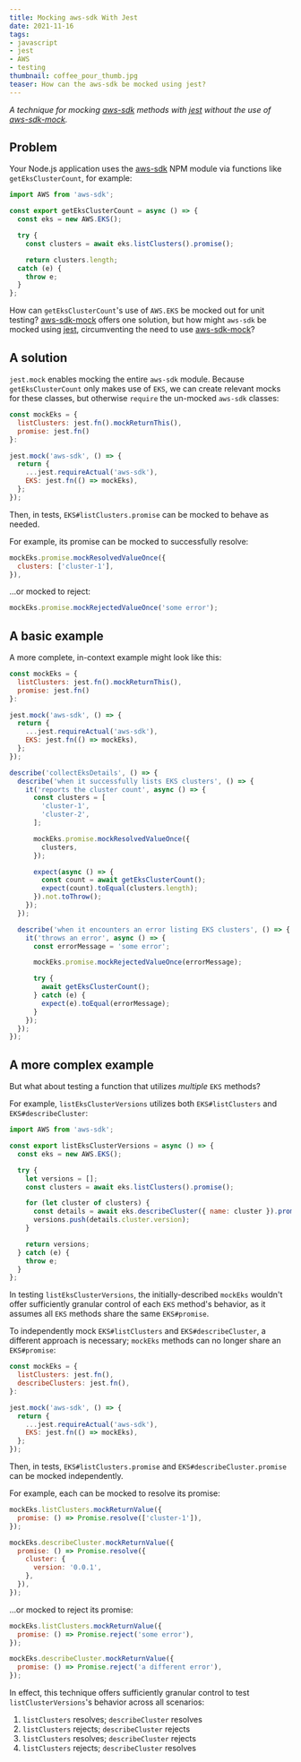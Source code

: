 ```yaml
---
title: Mocking aws-sdk With Jest
date: 2021-11-16
tags:
- javascript
- jest
- AWS
- testing
thumbnail: coffee_pour_thumb.jpg
teaser: How can the aws-sdk be mocked using jest?
---
```


_A technique for mocking [aws-sdk](https://aws.amazon.com/sdk-for-javascript/) methods with [jest](https://jestjs.io/) without the use of [aws-sdk-mock](https://www.npmjs.com/package/aws-sdk-mock)._

## Problem

Your Node.js application uses the [aws-sdk](https://aws.amazon.com/sdk-for-javascript/) NPM module via functions like `getEksClusterCount`, for example:

```javascript
import AWS from 'aws-sdk';

const export getEksClusterCount = async () => {
  const eks = new AWS.EKS();

  try {
    const clusters = await eks.listClusters().promise();

    return clusters.length;
  catch (e) {
    throw e;
  }
};
```

How can `getEksClusterCount`'s use of `AWS.EKS` be mocked out for unit testing? [aws-sdk-mock](https://www.npmjs.com/package/aws-sdk-mock) offers one solution, but how might `aws-sdk` be mocked using [jest](https://jestjs.io/), circumventing the need to use [aws-sdk-mock](https://www.npmjs.com/package/aws-sdk-mock)?

## A solution

`jest.mock` enables mocking the entire `aws-sdk` module. Because `getEksClusterCount` only makes use of `EKS`, we can create relevant mocks for these classes, but otherwise `require` the un-mocked `aws-sdk` classes:

```javascript
const mockEks = {
  listClusters: jest.fn().mockReturnThis(),
  promise: jest.fn()
}:

jest.mock('aws-sdk', () => {
  return {
    ...jest.requireActual('aws-sdk'),
    EKS: jest.fn(() => mockEks),
  };
});
```

Then, in tests, `EKS#listClusters.promise` can be mocked to behave as needed.

For example, its promise can be mocked to successfully resolve:

```javascript
mockEks.promise.mockResolvedValueOnce({
  clusters: ['cluster-1'],
}),
```

...or mocked to reject:

```javascript
mockEks.promise.mockRejectedValueOnce('some error');
```

## A basic example

A more complete, in-context example might look like this:

```javascript
const mockEks = {
  listClusters: jest.fn().mockReturnThis(),
  promise: jest.fn()
}:

jest.mock('aws-sdk', () => {
  return {
    ...jest.requireActual('aws-sdk'),
    EKS: jest.fn(() => mockEks),
  };
});

describe('collectEksDetails', () => {
  describe('when it successfully lists EKS clusters', () => {
    it('reports the cluster count', async () => {
      const clusters = [
        'cluster-1',
        'cluster-2',
      ];

      mockEks.promise.mockResolvedValueOnce({
        clusters,
      });

      expect(async () => {
        const count = await getEksClusterCount();
        expect(count).toEqual(clusters.length);
      }).not.toThrow();
    });
  });

  describe('when it encounters an error listing EKS clusters', () => {
    it('throws an error', async () => {
      const errorMessage = 'some error';

      mockEks.promise.mockRejectedValueOnce(errorMessage);

      try {
        await getEksClusterCount();
      } catch (e) {
        expect(e).toEqual(errorMessage);
      }
    });
  });
});
```

## A more complex example

But what about testing a function that utilizes _multiple_ `EKS` methods?

For example, `listEksClusterVersions` utilizes both `EKS#listClusters` and `EKS#describeCluster`:

```javascript
import AWS from 'aws-sdk';

const export listEksClusterVersions = async () => {
  const eks = new AWS.EKS();

  try {
    let versions = [];
    const clusters = await eks.listClusters().promise();

    for (let cluster of clusters) {
      const details = await eks.describeCluster({ name: cluster }).promise();
      versions.push(details.cluster.version);
    }

    return versions;
  } catch (e) {
    throw e;
  }
};
```

In testing `listEksClusterVersions`, the initially-described `mockEks` wouldn't offer sufficiently granular control of each `EKS` method's behavior, as it assumes all `EKS` methods share the same `EKS#promise`.

To independently mock `EKS#listClusters` and `EKS#describeCluster`, a different approach is necessary; `mockEks` methods can no longer share an `EKS#promise`:

```javascript
const mockEks = {
  listClusters: jest.fn(),
  describeClusters: jest.fn(),
}:

jest.mock('aws-sdk', () => {
  return {
    ...jest.requireActual('aws-sdk'),
    EKS: jest.fn(() => mockEks),
  };
});
```

Then, in tests, `EKS#listClusters.promise` and `EKS#describeCluster.promise` can be mocked independently.

For example, each can be mocked to resolve its promise:

```javascript
mockEks.listClusters.mockReturnValue({
  promise: () => Promise.resolve(['cluster-1']),
});

mockEks.describeCluster.mockReturnValue({
  promise: () => Promise.resolve({
    cluster: {
      version: '0.0.1',
    },
  }),
});
```

...or mocked to reject its promise:

```javascript
mockEks.listClusters.mockReturnValue({
  promise: () => Promise.reject('some error'),
});

mockEks.describeCluster.mockReturnValue({
  promise: () => Promise.reject('a different error'),
});
```

In effect, this technique offers sufficiently granular control to test `listClusterVersions`'s behavior across all scenarios:

1. `listClusters` resolves; `describeCluster` resolves
1. `listClusters` rejects; `describeCluster` rejects
1. `listClusters` resolves; `describeCluster` rejects
1. `listClusters` rejects; `describeCluster` resolves
